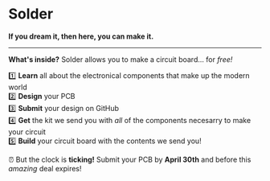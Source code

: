 # Solder
**If you dream it, then here, you can make it.**

----
**What's inside?**
Solder allows you to make a circuit board... for *free!* 

1️⃣ **Learn** all about the electronical components that make up the modern world <br />
2️⃣ **Design** your PCB <br />
3️⃣ **Submit** your design on GitHub <br />
4️⃣ **Get** the kit we send you with *all* of the components necesarry to make your circuit <br />
5️⃣ **Build** your circuit board with the contents we send you! <br />

⏰ But the clock is **ticking!** Submit your PCB by **April 30th** and before this *amazing* deal expires!